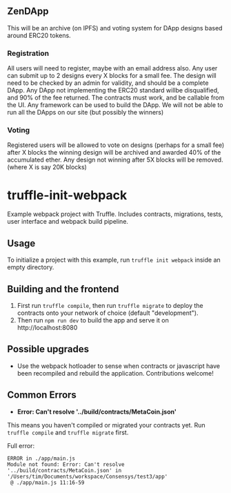 ## ZenDApp

This will be an archive (on IPFS) and voting system for DApp designs based around ERC20 tokens.

### Registration
All users will need to register, maybe with an email address also.
Any user can submit up to 2 designs every X blocks for a small fee.
The design will need to be checked by an admin for validity, and should be a complete DApp.
Any DApp not implementing the ERC20 standard willbe disqualified, and 90% of the fee returned.
The contracts must work, and be callable from the UI.
Any framework can be used to build the DApp.
We will not be able to run all the DApps on our site (but possibly the winners)


### Voting

Registered users will be allowed to vote on designs (perhaps for a small fee) after X blocks the winning design will be archived and awarded 40% of the accumulated ether. Any design not winning after 5X blocks will be removed.
(where X is say 20K blocks)




# truffle-init-webpack
Example webpack project with Truffle. Includes contracts, migrations, tests, user interface and webpack build pipeline.

## Usage

To initialize a project with this example, run `truffle init webpack` inside an empty directory.

## Building and the frontend

1. First run `truffle compile`, then run `truffle migrate` to deploy the contracts onto your network of choice (default "development").
1. Then run `npm run dev` to build the app and serve it on http://localhost:8080

## Possible upgrades

* Use the webpack hotloader to sense when contracts or javascript have been recompiled and rebuild the application. Contributions welcome!

## Common Errors

* **Error: Can't resolve '../build/contracts/MetaCoin.json'**

This means you haven't compiled or migrated your contracts yet. Run `truffle compile` and `truffle migrate` first.

Full error:

```
ERROR in ./app/main.js
Module not found: Error: Can't resolve '../build/contracts/MetaCoin.json' in '/Users/tim/Documents/workspace/Consensys/test3/app'
 @ ./app/main.js 11:16-59
```
